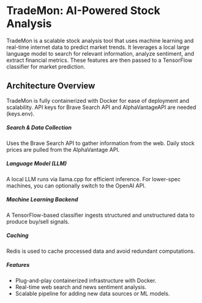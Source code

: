 # TradeMon: AI-Powered Stock Analysis

TradeMon is a scalable stock analysis tool that uses machine learning and real-time internet data to predict market trends. It leverages a local large language model to search for relevant information, analyze sentiment, and extract financial metrics. These features are then passed to a TensorFlow classifier for market prediction.

## Architecture Overview
TradeMon is fully containerized with Docker for ease of deployment and scalability.
API keys for Brave Search API and AlphaVantageAPI are needed (keys.env).

##### Search & Data Collection
Uses the Brave Search API to gather information from the web. Daily stock prices are pulled from the AlphaVantage API.

##### Language Model (LLM)
A local LLM runs via llama.cpp for efficient inference. For lower-spec machines, you can optionally switch to the OpenAI API.

##### Machine Learning Backend
A TensorFlow-based classifier ingests structured and unstructured data to produce buy/sell signals.

##### Caching
Redis is used to cache processed data and avoid redundant computations.

##### Features
- Plug-and-play containerized infrastructure with Docker.
- Real-time web search and news sentiment analysis.
- Scalable pipeline for adding new data sources or ML models.

